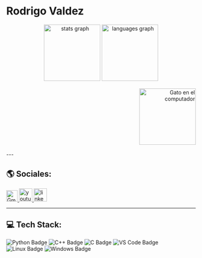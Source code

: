 <h1 align="left">Rodrigo Valdez</h1>

<div align="center">
  <img src="https://github-readme-stats.vercel.app/api?username=ElRespetador&hide_title=false&hide_rank=false&show_icons=true&include_all_commits=true&count_private=true&disable_animations=false&theme=dracula&locale=en&hide_border=false" height="150" alt="stats graph" />
  <img src="https://github-readme-stats.vercel.app/api/top-langs?username=ElRespetador&locale=en&hide_title=false&layout=compact&card_width=320&langs_count=5&theme=dracula&hide_border=false" height="150" alt="languages graph" />
</div>

<br> 
<div align="right">
  <img height="150" src="https://i.imgflip.com/a9pavt.gif" alt="Gato en el computador" />
</div>

<br clear="both"> 
---

<h2>🌎 Sociales:</h2> 
<div align="left">
  <a href="mailto:rodri.go.valdez2806@gmail.com" target="_blank">
    <img src="https://img.shields.io/static/v1?message=Email&logo=gmail&label=&color=D14836&logoColor=white&labelColor=&style=for-the-badge" height="30" alt="Gmail" />
  </a>
  
  <a href="https://youtube.com/@rodrigovaldez102?si=KJX8fpwpsCw3evJX" target="_blank">
    <img src="https://img.shields.io/static/v1?message=Youtube&logo=youtube&label=&color=FF0000&logoColor=white&labelColor=&style=for-the-badge" height="35" alt="youtube logo" />
  </a>
  
  <a href="https://www.linkedin.com/in/rodrigo-valdez-65712b374" target="_blank">
    <img src="https://img.shields.io/static/v1?message=LinkedIn&logo=linkedin&label=&color=0077B5&logoColor=white&labelColor=&style=for-the-badge" height="35" alt="linkedin logo" />
  </a>
</div>

---

<h2>💻 Tech Stack:</h2> 
<div align="left">
  <img src="https://img.shields.io/badge/Python-3776AB?style=for-the-badge&logo=python&logoColor=white" alt="Python Badge" />
  <img src="https://img.shields.io/badge/C++-00599C?style=for-the-badge&logo=c%2B%2B&logoColor=white" alt="C++ Badge" />
  <img src="https://img.shields.io/badge/C-A8B9CC?style=for-the-badge&logo=c&logoColor=black" alt="C Badge" />
  <img src="https://img.shields.io/badge/VS%20Code-007ACC?style=for-the-badge&logo=visual%20studio%20code&logoColor=white" alt="VS Code Badge" />
  <img src="https://img.shields.io/badge/Linux-FCC624?style=for-the-badge&logo=linux&logoColor=black" alt="Linux Badge" />
  <img src="https://img.shields.io/badge/Windows-0078D4?style=for-the-badge&logo=windows&logoColor=white" alt="Windows Badge" />
</div>
